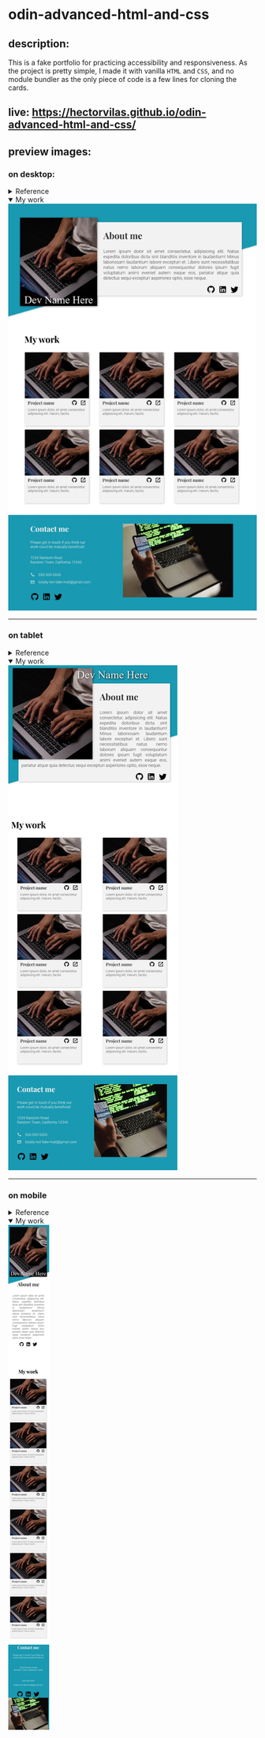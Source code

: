 # odin-advanced-html-and-css

## description:

This is a fake portfolio for practicing accessibility and responsiveness. As the project is pretty simple, I made it with vanilla `HTML` and `CSS`, and no module bundler as the only piece of code is a few lines for cloning the cards.

## live: https://hectorvilas.github.io/odin-advanced-html-and-css/

## preview images:

### on desktop:

<details>
  <summary>Reference</summary>
  <img src="./reference-images/portfolio.png">
</details>

<details open>
  <summary>My work</summary>
  <img src="./readme-md/preview-desktop.jpg">
</details>

---

### on tablet

<details>
  <summary>Reference</summary>
  <img src="./reference-images/portfolio-tablet.png">
</details>

<details open>
  <summary>My work</summary>
  <img src="./readme-md/preview-tablet.jpg">
</details>

---

### on mobile

<details>
  <summary>Reference</summary>
  <img src="./reference-images/portfolio-mobile.png">
</details>

<details open>
  <summary>My work</summary>
  <img src="./readme-md/preview-mobile.jpg">
</details>